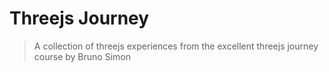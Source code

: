 # Threejs Journey

> A collection of threejs experiences from the excellent threejs journey course by Bruno Simon
